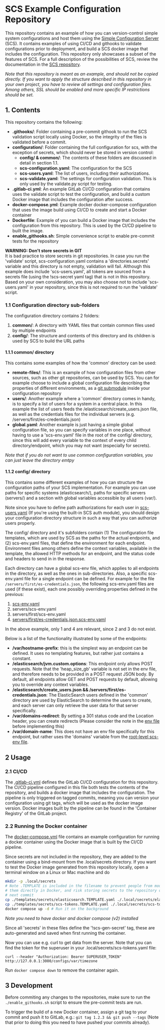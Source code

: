 # SCS Example Configuration Repository
This repository contains an example of how you can version-control simple system
configurations and host them using the
[Simple Configuration Server](https://gitlab.com/Tbro/simple-configuration-server)
(SCS). It contains examples of using CI/CD and githooks to validate
configurations prior to deployment, and build a SCS docker image that includes
the configuration. This repository only showcases a subset of the features of
SCS. For a full description of the possibilities of SCS, review the
documentation in the [SCS repository](https://gitlab.com/Tbro/simple-configuration-server).

_Note that this repository is meant as an example, and should not be copied
directly. If you want to apply the structure described in this repository in
your own project, you have to review all settings and configuration files.
Among others, SSL should be enabled and more specific IP restrictions should be
set._

## 1. Contents
This repository contains the following:
* **.githooks/**: Folder containing a pre-commit githook to run the SCS
  validation script locally using Docker, so the integrity of the files is
  validated before a commit.
* **configuration/**: Folder containing the full configuration for scs, with
  the exception of secrets, which should never be stored in version control:
  * **config/ & common/**: The contents of these folders are discussed in
    detail in section 1.1.
  * **scs-configuration.yaml**: The configuration for the SCS
  * **scs-users.yaml**: The list of users, including their authorizations.
  * **scs-validate.yaml**: The settings for configuration validation. This is
    only used by the validate.py script for testing.
* **.gitlab-ci.yml**: An example GitLab CI/CD configuration that contains
  uses the validate script to test the configuration, and build a custom
  Docker image that includes the configuration after success.
* **docker-compose.yml**: Example docker docker-compose configuration that uses
  the image build using CI/CD to create and start a Docker container
* **Dockerfile**: Example of you can build a Docker image that includes the
  configuration from this repository. This is used by the CI/CD pipeline to
  built the image.
* **enable_githooks.sh**: Simple convenience script to enable pre-commit
  tests for the repository


**WARNING: Don't store secrets in GIT**  
It is bad practice to store secrets in git repositories. In case you run the
'validate' script, scs-configuration.yaml contains a 'directories.secrets'
variable and this directory is not empty, validation will fail. Although this
example does include 'scs-users.yaml', all tokens are sourced from a secrets
file (using the !scs-secret yaml tag) that is not in this repository. Based on
your own consideration, you may also choose not to include 'scs-users.yaml' in
your repository, since this is not required to run the 'validate' script.

### 1.1 Configuration directory sub-folders
The configuration directory contains 2 folders:
1. **common/**: A directory with YAML files that contain common files used by
   multiple endpoints
2. **config/**: The structure and contents of this directory and its children
   is used by SCS to build the URL paths

#### 1.1.1 common/ directory
This contains some examples of how the 'common' directory can be used:
* **remote-files/**: This is an example of how configuration files from other
  sources, such as other git repositories, can be used by SCS. You can for
  example choose to include a global configuration file describing the
  properties of different environments, as a [git submodule](https://git-scm.com/book/en/v2/Git-Tools-Submodules)
  inside your configuration repository
* **users/**: Another example where a 'common' directory comes in handy, is to
  specify a list of users for a system in a central place. In this example
  the list of users feeds the /elasticsearch/create_users.json file, as well as
  the credentials files for the individual servers (e.g. /servers/first/es-credentials.json)
* **global.yaml**: Another example is just having a simple global configuration
  file, so you can specify variables in one place, without having to
  use a 'scs-env.yaml' file in the root of the config/ directory, since this
  will add every variable to the context of every child directory/endpoint,
  which you may not want (especially for secrets).

_Note that if you do not want to use common configuration variables, you can
just leave the directory emtpy_

#### 1.1.2 config/ directory
This contains some different examples of how you can structure the
configuration paths of your SCS implementation. For example you can
use paths for specific systems (elasticsearch/), paths for specific
servers (servers/) and a section with global variables accessible by all
users (var/).

Note since you have to define path authorizations for each user in
[scs-users.yaml](configuration/scs-users.yaml) (If you're using the built-in
SCS auth module), you should design your configuration directory
structure in such a way that you can authorize users properly.

The config/ directory and it's subfolders contain (1) The configuration file
templates, which are used by SCS as the paths for the actual endpoints, and
(2) scs-env.yaml files, that define the environment for each endpoint.
Environment files among others define the context variables, available in the
template, the allowed HTTP methods for an endpoint, and the status code and
headers to send in in the response.

Each directory can have a global scs-env file, which applies to
all endpoints in the directory, as well as the ones in sub-directories. Also,
a specific scs-env.yaml file for a single endpoint can be defined. For example
for the file `/servers/first/es-credentials.json`, the following scs-env.yaml
files are used (if these exist), each one possibly overriding properties
defined in the previous:

1. [scs-env.yaml](configuration/config/scs-env.yaml)
2. servers/scs-env.yaml
3. servers/first/scs-env.yaml
4. [servers/first/es-credentials.json.scs-env.yaml](configuration/config/servers/first/es-credentials.json.scs-env.yaml)

In the above example, only 1 and 4 are relevant, since 2 and 3 do not exist.

Below is a list of the functionality illustrated by some of the endpoints:
* **/var/hostname-prefix**: this is the simplest way an endpoint can be
  defined. It uses no templating features, but rather just contains a constant.
* **/elasticsearch/jvm.custom.options**: This endpoint only allows POST
  requests. Note that the 'heap_size_gb' variable is not set in the env file,
  and therefore needs to be provided in a POST request JSON body. By default,
  all endpoints allow GET and POST requests by default, allowing you to
  override any context variables.
* **/elasticsearch/create_users.json && /servers/first/es-credentials.json**:
  The ElasticSearch users defined in the 'common' directory are used by
  ElasticSearch to determine the users to create, and each server can only
  retrieve the user data for that server specifically.
* **/var/domains-redirect**: By setting a 301 status code and the
  Location header, you can create redirects (Please consider the note in
  the [env file](configuration/config/var/domains-redirect.scs-env.yaml)
  before implementing this)
* **/var/domain-name**: This does not have an env file specifically for this
  endpoint, but rather uses the 'domains' variable from the
  [root-level scs-env file](configuration/config/scs-env.yaml).

## 2 Usage

### 2.1 CI/CD
The [.gitlab-ci.yml](.gitlab-ci.yml) defines the GitLab CI/CD configuration
for this repository. The CI/CD pipeline configured in this file both tests the
contents of the repository, and builds a docker image that includes the
configuration. The pipeline is only triggered on tagged commits, meaning you can
version your configuration using git tags, which will be used as the docker
image version. Docker images built by the pipeline can be found in the
'Container Registry' of the GitLab project.

### 2.2 Running the Docker container
The [docker-compose.yml](docker-compose.yml) file contains an example
configuration for running a docker container using the Docker image that is
built by the CI/CD pipeline.

Since secrets are not included in the repository, they are added to the
container using a bind-mount from the .local/secrets directory. If you want to
test the Docker image generated from this repository locally, open a terminal
window on a Linux or Mac machine and do
```bash
mkdir -p .local/secrets
# Note .TEMPLATE is included in the filename to prevent people from mounting
# them directly in Docker, and risk storing secrets to the repository on the
# next commit
cp ./templates/secrets/elasticsearch.TEMPLATE.yaml ./.local/secrets/elasticsearch.yaml
cp ./templates/secrets/scs-tokens.TEMPLATE.yaml ./.local/secrets/scs-tokens.yaml
docker compose up -d # Run it on the background
```
_Note you need to have docker and docker compose (v2) installed_

Since all 'secrets' in these files define the '!scs-gen-secret' tag, these are
auto-generated and saved when first running the container.

Now you can use e.g. curl to get data from the server. Note that you can find
the token for the superuser in your .local/secrets/scs-tokens.yaml file:
```
curl --header "Authorization: Bearer SUPERUSER_TOKEN" http://127.0.0.1:3000/configs/var/timezone
```

Run `docker compose down` to remove the container again.

## 3 Development
Before commiting any changes to the repositories, make sure to run the
`./enable_githooks.sh` script to ensure the pre-commit tests are run.

To trigger the build of a new Docker container, assign a git tag to your commit
and push it to GitLab, e.g.: `git tag 1.2.3 && git push --tags` (Note that
prior to doing this you need to have pushed your commits already).
